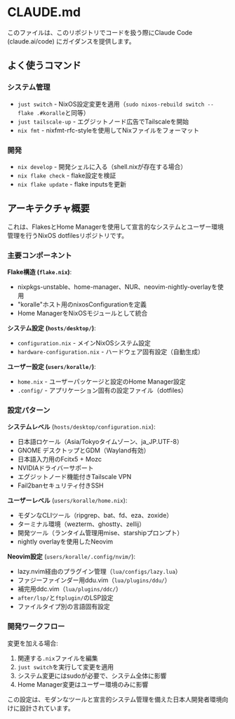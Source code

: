 # CLAUDE.md

このファイルは、このリポジトリでコードを扱う際にClaude Code (claude.ai/code) にガイダンスを提供します。

## よく使うコマンド

### システム管理
- `just switch` - NixOS設定変更を適用（`sudo nixos-rebuild switch --flake .#koralle`と同等）
- `just tailscale-up` - エグジットノード広告でTailscaleを開始
- `nix fmt` - nixfmt-rfc-styleを使用してNixファイルをフォーマット

### 開発
- `nix develop` - 開発シェルに入る（shell.nixが存在する場合）
- `nix flake check` - flake設定を検証
- `nix flake update` - flake inputsを更新

## アーキテクチャ概要

これは、FlakesとHome Managerを使用して宣言的なシステムとユーザー環境管理を行うNixOS dotfilesリポジトリです。

### 主要コンポーネント

**Flake構造 (`flake.nix`)**:
- nixpkgs-unstable、home-manager、NUR、neovim-nightly-overlayを使用
- "koralle"ホスト用のnixosConfigurationを定義
- Home ManagerをNixOSモジュールとして統合

**システム設定 (`hosts/desktop/`)**:
- `configuration.nix` - メインNixOSシステム設定
- `hardware-configuration.nix` - ハードウェア固有設定（自動生成）

**ユーザー設定 (`users/koralle/`)**:
- `home.nix` - ユーザーパッケージと設定のHome Manager設定
- `.config/` - アプリケーション固有の設定ファイル（dotfiles）

### 設定パターン

**システムレベル** (`hosts/desktop/configuration.nix`):
- 日本語ロケール（Asia/Tokyoタイムゾーン、ja_JP.UTF-8）
- GNOME デスクトップとGDM（Wayland有効）
- 日本語入力用のFcitx5 + Mozc
- NVIDIAドライバーサポート
- エグジットノード機能付きTailscale VPN
- Fail2banセキュリティ付きSSH

**ユーザーレベル** (`users/koralle/home.nix`):
- モダンなCLIツール（ripgrep、bat、fd、eza、zoxide）
- ターミナル環境（wezterm、ghostty、zellij）
- 開発ツール（ランタイム管理用mise、starshipプロンプト）
- nightly overlayを使用したNeovim

**Neovim設定** (`users/koralle/.config/nvim/`):
- lazy.nvim経由のプラグイン管理（`lua/configs/lazy.lua`）
- ファジーファインダー用ddu.vim（`lua/plugins/ddu/`）
- 補完用ddc.vim（`lua/plugins/ddc/`）
- `after/lsp/`と`ftplugin/`のLSP設定
- ファイルタイプ別の言語固有設定

### 開発ワークフロー

変更を加える場合:
1. 関連する`.nix`ファイルを編集
2. `just switch`を実行して変更を適用
3. システム変更にはsudoが必要で、システム全体に影響
4. Home Manager変更はユーザー環境のみに影響

この設定は、モダンなツールと宣言的システム管理を備えた日本人開発者環境向けに設計されています。